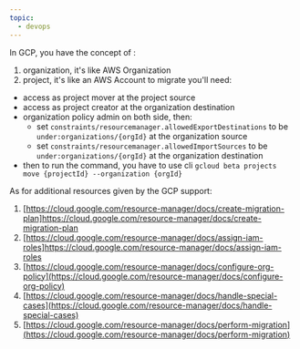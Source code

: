 ```yaml
---
topic:
  - devops
---
```

In GCP, you have the concept of :
1. organization, it's like AWS Organization
2. project, it's like an AWS Account
to migrate you'll need:
- access as project mover at the project source
- access as project creator at the organization destination
- organization policy admin on both side, then:
	- set `constraints/resourcemanager.allowedExportDestinations` to be `under:organizations/{orgId}` at the organization source
	- set `constraints/resourcemanager.allowedImportSources` to be `under:organizations/{orgId}` at the organization destination
- then to run the command, you have to use cli `gcloud beta projects move {projectId} --organization {orgId}`

As for additional resources given by the GCP support:
  
1. [https://cloud.google.com/resource-manager/docs/create-migration-plan]https://cloud.google.com/resource-manager/docs/create-migration-plan
2. [https://cloud.google.com/resource-manager/docs/assign-iam-roles]https://cloud.google.com/resource-manager/docs/assign-iam-roles
3. [https://cloud.google.com/resource-manager/docs/configure-org-policy](https://cloud.google.com/resource-manager/docs/configure-org-policy)
4. [https://cloud.google.com/resource-manager/docs/handle-special-cases](https://cloud.google.com/resource-manager/docs/handle-special-cases)
5. [https://cloud.google.com/resource-manager/docs/perform-migration](https://cloud.google.com/resource-manager/docs/perform-migration)

